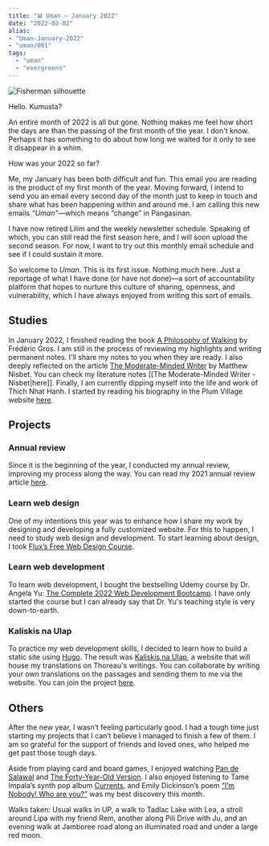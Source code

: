```yaml
---
title: "𝌡 Uman — January 2022"
date: "2022-02-02"
alias:
- "Uman-January-2022"
- "uman/001"
tags:
  - "uman"
  - "evergreens"
---
```


![Fisherman silhouette](essays/images/fisherman-silhouette.jpg)

Hello. Kumusta?

An entire month of 2022 is all but gone. Nothing makes me feel how short the days are than the passing of the first month of the year. I don't know. Perhaps it has something to do about how long we waited for it only to see it disappear in a whim.

How was your 2022 so far?

Me, my January has been both difficult and fun. This email you are reading is the product of my first month of the year. Moving forward, I intend to send you an email every second day of the month just to keep in touch and share what has been happening within and around me. I am calling this new emails _“Uman”_—which means “change” in Pangasinan.

I have now retired Lilim and the weekly newsletter schedule. Speaking of which, you can still read the first season here, and I will soon upload the second season. For now, I want to try out this monthly email schedule and see if I could sustain it more.

So welcome to _Uman_. This is its first issue. Nothing much here. Just a reportage of what I have done (or have not done)—a sort of accountability platform that hopes to nurture this culture of sharing, openness, and vulnerability, which I have always enjoyed from writing this sort of emails.

## Studies

In January 2022, I finished reading the book [A Philosophy of Walking](https://www.goodreads.com/book/show/18339944-a-philosophy-of-walking) by Frédéric Gros. I am still in the process of reviewing my highlights and writing permanent notes. I'll share my notes to you when they are ready. I also deeply reflected on the article [The Moderate-Minded Writer](https://mattnisbet.substack.com/p/the-moderate-minded-writer) by Matthew Nisbet. You can check my literature notes [[The Moderate-Minded Writer - Nisbet|here]]. Finally, I am currently dipping myself into the life and work of Thich Nhat Hanh. I started by reading his biography in the Plum Village website [here](https://plumvillage.org/about/thich-nhat-hanh/thich-nhat-hanh-full-biography/).

## Projects

### Annual review

Since it is the beginning of the year, I conducted my annual review, improving my process along the way. You can read my 2021 annual review article [here](/2021-annual-review/).

### Learn web design

One of my intentions this year was to enhance how I share my work by designing and developing a fully customized website. For this to happen, I need to study web design and development. To start learning about design, I took [Flux’s Free Web Design Course](https://youtube.com/playlist?list=PLXC_gcsKLD6n7p6tHPBxsKjN5hA_quaPI).

### Learn web development

To learn web development, I bought the bestselling Udemy course by Dr. Angela Yu: [The Complete 2022 Web Development Bootcamp](https://www.udemy.com/course/the-complete-web-development-bootcamp/). I have only started the course but I can already say that Dr. Yu's teaching style is very down-to-earth.

### Kaliskis na Ulap

To practice my web development skills, I decided to learn how to build a static site using [Hugo](https://gohugo.io/). The result was [Kaliskis na Ulap](https://kaliskisnaulap.com/), a website that will house my translations on Thoreau's writings. You can collaborate by writing your own translations on the passages and sending them to me via the website. You can join the project [here](https://www.craft.do/s/LXnNJVva6enIph).

## Others

After the new year, I wasn’t feeling particularly good. I had a tough time just starting my projects that I can’t believe I managed to finish a few of them. I am so grateful for the support of friends and loved ones, who helped me get past those tough days.

Aside from playing card and board games, I enjoyed watching [Pan de Salawal](https://www.youtube.com/watch?v=2XNSWSK1ZuA) and [The Forty-Year-Old Version](https://www.youtube.com/watch?v=RRpGNnaDzeE). I also enjoyed listening to Tame Impala’s synth pop album [Currents](https://open.spotify.com/album/79dL7FLiJFOO0EoehUHQBv?si=Cy8p4TqPQ1O5Q4dBgn810Q), and Emily Dickinson’s poem [“I’m Nobody! Who are you?”](https://poets.org/poem/im-nobody-who-are-you-260) was my best discovery this month.

Walks taken: Usual walks in UP, a walk to Tadlac Lake with Lea, a stroll around Lipa with my friend Rem, another along Pili Drive with Ju, and an evening walk at Jamboree road along an illuminated road and under a large red moon.
